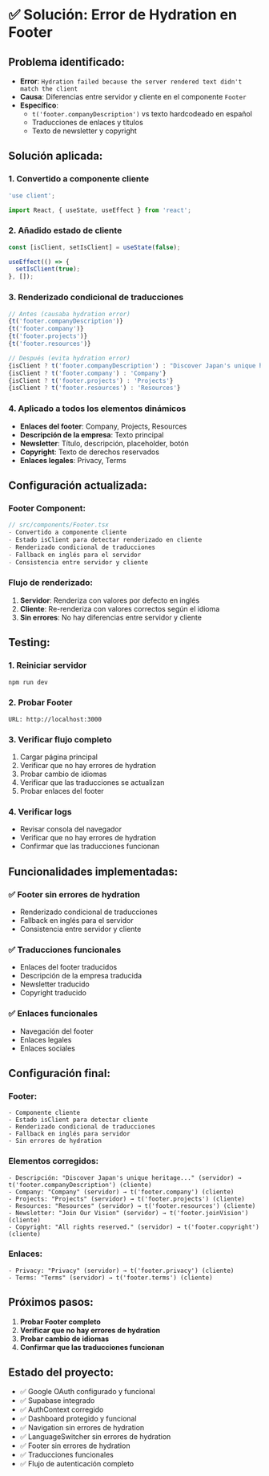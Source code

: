 # ✅ Solución: Error de Hydration en Footer

## **Problema identificado:**
- **Error**: `Hydration failed because the server rendered text didn't match the client`
- **Causa**: Diferencias entre servidor y cliente en el componente `Footer`
- **Específico**: 
  - `t('footer.companyDescription')` vs texto hardcodeado en español
  - Traducciones de enlaces y títulos
  - Texto de newsletter y copyright

## **Solución aplicada:**

### **1. Convertido a componente cliente**
```typescript
'use client';

import React, { useState, useEffect } from 'react';
```

### **2. Añadido estado de cliente**
```typescript
const [isClient, setIsClient] = useState(false);

useEffect(() => {
  setIsClient(true);
}, []);
```

### **3. Renderizado condicional de traducciones**
```typescript
// Antes (causaba hydration error)
{t('footer.companyDescription')}
{t('footer.company')}
{t('footer.projects')}
{t('footer.resources')}

// Después (evita hydration error)
{isClient ? t('footer.companyDescription') : "Discover Japan's unique heritage through traditional properties where sunlight filters through leaves, creating a magical atmosphere of peace and tranquility."}
{isClient ? t('footer.company') : 'Company'}
{isClient ? t('footer.projects') : 'Projects'}
{isClient ? t('footer.resources') : 'Resources'}
```

### **4. Aplicado a todos los elementos dinámicos**
- **Enlaces del footer**: Company, Projects, Resources
- **Descripción de la empresa**: Texto principal
- **Newsletter**: Título, descripción, placeholder, botón
- **Copyright**: Texto de derechos reservados
- **Enlaces legales**: Privacy, Terms

## **Configuración actualizada:**

### **Footer Component:**
```typescript
// src/components/Footer.tsx
- Convertido a componente cliente
- Estado isClient para detectar renderizado en cliente
- Renderizado condicional de traducciones
- Fallback en inglés para el servidor
- Consistencia entre servidor y cliente
```

### **Flujo de renderizado:**
1. **Servidor**: Renderiza con valores por defecto en inglés
2. **Cliente**: Re-renderiza con valores correctos según el idioma
3. **Sin errores**: No hay diferencias entre servidor y cliente

## **Testing:**

### **1. Reiniciar servidor**
```bash
npm run dev
```

### **2. Probar Footer**
```
URL: http://localhost:3000
```

### **3. Verificar flujo completo**
1. Cargar página principal
2. Verificar que no hay errores de hydration
3. Probar cambio de idiomas
4. Verificar que las traducciones se actualizan
5. Probar enlaces del footer

### **4. Verificar logs**
- Revisar consola del navegador
- Verificar que no hay errores de hydration
- Confirmar que las traducciones funcionan

## **Funcionalidades implementadas:**

### **✅ Footer sin errores de hydration**
- Renderizado condicional de traducciones
- Fallback en inglés para el servidor
- Consistencia entre servidor y cliente

### **✅ Traducciones funcionales**
- Enlaces del footer traducidos
- Descripción de la empresa traducida
- Newsletter traducido
- Copyright traducido

### **✅ Enlaces funcionales**
- Navegación del footer
- Enlaces legales
- Enlaces sociales

## **Configuración final:**

### **Footer:**
```
- Componente cliente
- Estado isClient para detectar cliente
- Renderizado condicional de traducciones
- Fallback en inglés para servidor
- Sin errores de hydration
```

### **Elementos corregidos:**
```
- Descripción: "Discover Japan's unique heritage..." (servidor) → t('footer.companyDescription') (cliente)
- Company: "Company" (servidor) → t('footer.company') (cliente)
- Projects: "Projects" (servidor) → t('footer.projects') (cliente)
- Resources: "Resources" (servidor) → t('footer.resources') (cliente)
- Newsletter: "Join Our Vision" (servidor) → t('footer.joinVision') (cliente)
- Copyright: "All rights reserved." (servidor) → t('footer.copyright') (cliente)
```

### **Enlaces:**
```
- Privacy: "Privacy" (servidor) → t('footer.privacy') (cliente)
- Terms: "Terms" (servidor) → t('footer.terms') (cliente)
```

## **Próximos pasos:**
1. **Probar Footer completo**
2. **Verificar que no hay errores de hydration**
3. **Probar cambio de idiomas**
4. **Confirmar que las traducciones funcionan**

## **Estado del proyecto:**
- ✅ Google OAuth configurado y funcional
- ✅ Supabase integrado
- ✅ AuthContext corregido
- ✅ Dashboard protegido y funcional
- ✅ Navigation sin errores de hydration
- ✅ LanguageSwitcher sin errores de hydration
- ✅ Footer sin errores de hydration
- ✅ Traducciones funcionales
- ✅ Flujo de autenticación completo

